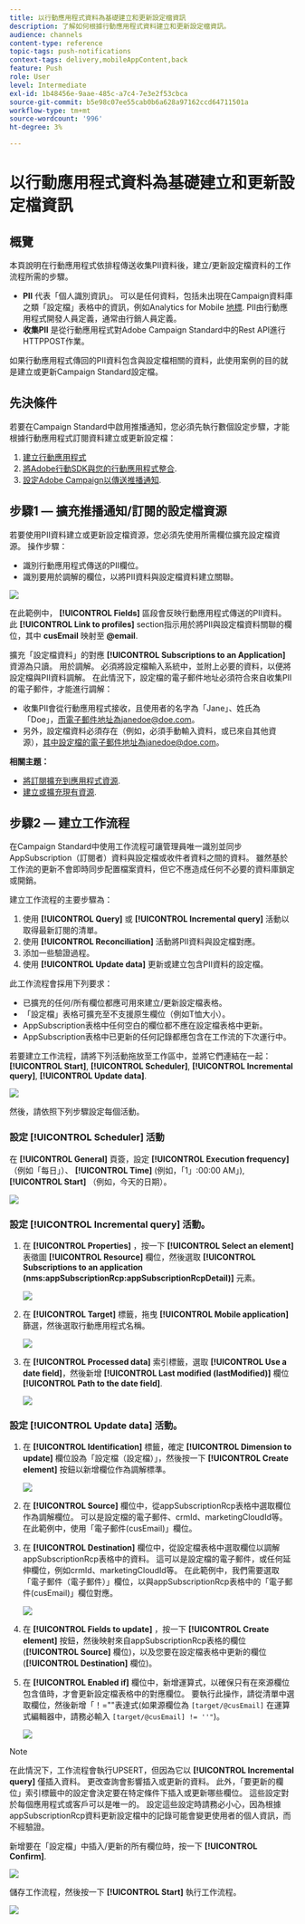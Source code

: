 ```yaml
---
title: 以行動應用程式資料為基礎建立和更新設定檔資訊
description: 了解如何根據行動應用程式資料建立和更新設定檔資訊。
audience: channels
content-type: reference
topic-tags: push-notifications
context-tags: delivery,mobileAppContent,back
feature: Push
role: User
level: Intermediate
exl-id: 1b48456e-9aae-485c-a7c4-7e3e2f53cbca
source-git-commit: b5e98c07ee55cab0b6a628a97162ccd64711501a
workflow-type: tm+mt
source-wordcount: '996'
ht-degree: 3%

---
```


# 以行動應用程式資料為基礎建立和更新設定檔資訊

## 概覽

本頁說明在行動應用程式依排程傳送收集PII資料後，建立/更新設定檔資料的工作流程所需的步驟。

* **PII** 代表「個人識別資訊」。 可以是任何資料，包括未出現在Campaign資料庫之類「設定檔」表格中的資訊，例如Analytics for Mobile [地標](../../integrating/using/about-campaign-points-of-interest-data-integration.md). PII由行動應用程式開發人員定義，通常由行銷人員定義。
* **收集PII** 是從行動應用程式對Adobe Campaign Standard中的Rest API進行HTTPPOST作業。

如果行動應用程式傳回的PII資料包含與設定檔相關的資料，此使用案例的目的就是建立或更新Campaign Standard設定檔。

## 先決條件

若要在Campaign Standard中啟用推播通知，您必須先執行數個設定步驟，才能根據行動應用程式訂閱資料建立或更新設定檔：

1. [建立行動應用程式](../../administration/using/configuring-a-mobile-application.md)
1. [將Adobe行動SDK與您的行動應用程式整合](../../administration/using/supported-mobile-use-cases.md).
1. [設定Adobe Campaign以傳送推播通知](../../administration/using/configuring-a-mobile-application.md).

## 步驟1 — 擴充推播通知/訂閱的設定檔資源

若要使用PII資料建立或更新設定檔資源，您必須先使用所需欄位擴充設定檔資源。 操作步驟：

* 識別行動應用程式傳送的PII欄位。
* 識別要用於調解的欄位，以將PII資料與設定檔資料建立關聯。

![](assets/update_profile1.png)

在此範例中， **[!UICONTROL Fields]** 區段會反映行動應用程式傳送的PII資料。 此 **[!UICONTROL Link to profiles]** section指示用於將PII與設定檔資料關聯的欄位，其中 **cusEmail** 映射至 **@email**.

擴充「設定檔資料」的對應 **[!UICONTROL Subscriptions to an Application]** 資源為只讀。 用於調解。 必須將設定檔輸入系統中，並附上必要的資料，以便將設定檔與PII資料調解。 在此情況下，設定檔的電子郵件地址必須符合來自收集PII的電子郵件，才能進行調解：

* 收集PII會從行動應用程式接收，且使用者的名字為「Jane」、姓氏為「Doe」，而電子郵件地址為janedoe@doe.com。
* 另外，設定檔資料必須存在（例如，必須手動輸入資料，或已來自其他資源），其中設定檔的電子郵件地址為janedoe@doe.com。

**相關主題：**

* [將訂閱擴充到應用程式資源](../../developing/using/extending-the-subscriptions-to-an-application-resource.md).
* [建立或擴充現有資源](../../developing/using/key-steps-to-add-a-resource.md).

## 步驟2 — 建立工作流程

在Campaign Standard中使用工作流程可讓管理員唯一識別並同步AppSubscription（訂閱者）資料與設定檔或收件者資料之間的資料。 雖然基於工作流的更新不會即時同步配置檔案資料，但它不應造成任何不必要的資料庫鎖定或開銷。

建立工作流程的主要步驟為：

1. 使用 **[!UICONTROL Query]** 或 **[!UICONTROL Incremental query]** 活動以取得最新訂閱的清單。
1. 使用 **[!UICONTROL Reconciliation]** 活動將PII資料與設定檔對應。
1. 添加一些驗證過程。
1. 使用 **[!UICONTROL Update data]** 更新或建立包含PII資料的設定檔。

此工作流程會採用下列要求：

* 已擴充的任何/所有欄位都應可用來建立/更新設定檔表格。
* 「設定檔」表格可擴充至不支援原生欄位（例如T恤大小）。
* AppSubscription表格中任何空白的欄位都不應在設定檔表格中更新。
* AppSubscription表格中已更新的任何記錄都應包含在工作流的下次運行中。

若要建立工作流程，請將下列活動拖放至工作區中，並將它們連結在一起： **[!UICONTROL Start]**, **[!UICONTROL Scheduler]**, **[!UICONTROL Incremental query]**, **[!UICONTROL Update data]**.

![](assets/update_profile0.png)

然後，請依照下列步驟設定每個活動。

### 設定 **[!UICONTROL Scheduler]** 活動

在 **[!UICONTROL General]** 頁簽，設定 **[!UICONTROL Execution frequency]** （例如「每日」）、 **[!UICONTROL Time]** (例如，「1」:00:00 AM」), **[!UICONTROL Start]** （例如，今天的日期）。

![](assets/update_profile2.png)

### 設定 **[!UICONTROL Incremental query]** 活動。

1. 在 **[!UICONTROL Properties]** ，按一下 **[!UICONTROL Select an element]** 表徵圖 **[!UICONTROL Resource]** 欄位，然後選取 **[!UICONTROL Subscriptions to an application (nms:appSubscriptionRcp:appSubscriptionRcpDetail)]** 元素。

   ![](assets/update_profile3.png)

1. 在 **[!UICONTROL Target]** 標籤，拖曳 **[!UICONTROL Mobile application]** 篩選，然後選取行動應用程式名稱。

   ![](assets/update_profile4.png)

1. 在 **[!UICONTROL Processed data]** 索引標籤，選取 **[!UICONTROL Use a date field]**，然後新增 **[!UICONTROL Last modified (lastModified)]**  欄位 **[!UICONTROL Path to the date field]**.

   ![](assets/update_profile5.png)

### 設定 **[!UICONTROL Update data]** 活動。

1. 在 **[!UICONTROL Identification]** 標籤，確定 **[!UICONTROL Dimension to update]** 欄位設為「設定檔（設定檔）」，然後按一下 **[!UICONTROL Create element]** 按鈕以新增欄位作為調解標準。

   ![](assets/update_profile_createelement.png)

1. 在 **[!UICONTROL Source]** 欄位中，從appSubscriptionRcp表格中選取欄位作為調解欄位。 可以是設定檔的電子郵件、crmId、marketingCloudId等。 在此範例中，使用「電子郵件(cusEmail)」欄位。

1. 在 **[!UICONTROL Destination]** 欄位中，從設定檔表格中選取欄位以調解appSubscriptionRcp表格中的資料。 這可以是設定檔的電子郵件，或任何延伸欄位，例如crmId、marketingCloudId等。 在此範例中，我們需要選取「電子郵件（電子郵件）」欄位，以與appSubscriptionRcp表格中的「電子郵件(cusEmail)」欄位對應。

   ![](assets/update_profile7.png)

1. 在 **[!UICONTROL Fields to update]** ，按一下 **[!UICONTROL Create element]** 按鈕，然後映射來自appSubscriptionRcp表格的欄位(**[!UICONTROL Source]** 欄位)，以及您要在設定檔表格中更新的欄位(**[!UICONTROL Destination]** 欄位)。

1. 在 **[!UICONTROL Enabled if]** 欄位中，新增運算式，以確保只有在來源欄位包含值時，才會更新設定檔表格中的對應欄位。 要執行此操作，請從清單中選取欄位，然後新增「！=&quot;&quot;表達式(如果源欄位為 `[target/@cusEmail]` 在運算式編輯器中，請務必輸入 `[target/@cusEmail] != ''"`)。

   ![](assets/update_profile8.png)

>[!NOTE]
>
>在此情況下，工作流程會執行UPSERT，但因為它以 **[!UICONTROL Incremental query]** 僅插入資料。 更改查詢會影響插入或更新的資料。
>此外，「要更新的欄位」索引標籤中的設定會決定要在特定條件下插入或更新哪些欄位。 這些設定對於每個應用程式或客戶可以是唯一的。
>設定這些設定時請務必小心，因為根據appSubscriptionRcp資料更新設定檔中的記錄可能會變更使用者的個人資訊，而不經驗證。

新增要在「設定檔」中插入/更新的所有欄位時，按一下 **[!UICONTROL Confirm]**.

![](assets/update_profile9.png)

儲存工作流程，然後按一下 **[!UICONTROL Start]** 執行工作流程。

![](assets/update_profile10.png)
